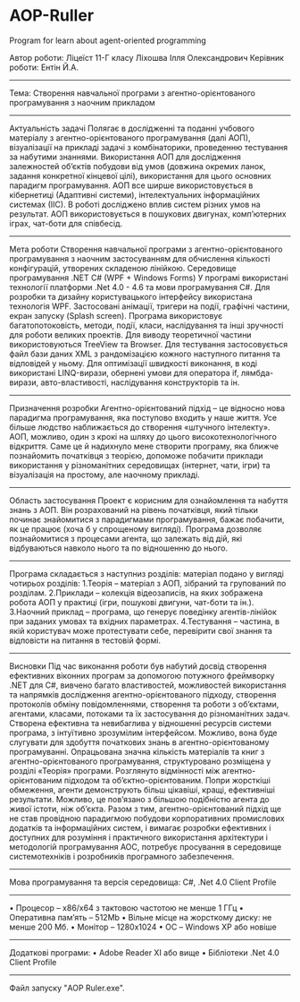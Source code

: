 # AOP-Ruller
Program for learn about agent-oriented programming

Автор роботи: Ліцеїст 11-Г класу Ліхошва Ілля Олександрович
Керівник роботи: Ентін Й.А.
___________________________________________________________

Тема: Створення навчальної програми з агентно-орієнтованого програмування з наочним прикладом
___________________________________________________________

Актуальність задачі 
Полягає в дослідженні та поданні учбового матеріалу з агентно-орієнтованого програмування (далі АОП), візуалізації на прикладі задачі з комбінаторики, проведенню тестування за набутими знаннями. Використання АОП для дослідження залежностей об’єктів побудови від умов (довжина окремих ланок, задання конкретної кінцевої цілі), використання для цього основних парадигм програмування.
АОП все ширше використовується в кібернетиці (Адаптивні системи), інтелектуальних інформаційних системах (ІІС). В роботі досліджено вплив систем різних умов на результат. АОП використовується в пошукових двигунах, комп’ютерних іграх, чат-боти для співбесід.
___________________________________________________________

Мета роботи
Створення навчальної програми з агентно-орієнтованого програмування з наочним застосуванням для обчислення кількості конфігурацій, утворених складеною лінійкою.
Середовище програмування .NET C# (WPF + Windows Forms) У програмі використані технології платформи .Net 4.0 - 4.6 та мови програмування C#. Для розробки та дизайну користувацького інтерфейсу використана технологія WPF. Застосовані анімації, тригери на події, графічні частини, екран запуску (Splash screen). Програма використовує багатопотоковість, методи, події, класи, наслідування та інші зручності для роботи великих проектів. Для виводу теоретичної частини використовуються TreeView та Browser. Для тестування застосовується файл бази даних XML з рандомізацією кожного наступного питання та відповідей у ньому. Для оптимізації швидкості виконання, в коді використані LINQ-вирази, обернені умови для оператора if, лямбда-вирази, авто-властивості, наслідування конструкторів та ін.
___________________________________________________________

Призначення розробки
Агентно-орієнтований підхід – це відносно нова парадигма програмування, яка поступово входить у наше життя. Усе більше людство наближається до створення «штучного інтелекту». АОП, можливо, один з крокі на шляху до цього високотехнологічного відкриття. Саме це й надихнуло мене створити програму, яка ближче познайомить початківця з теорією, допоможе побачити приклади використання у різноманітних середовищах (інтернет, чати, ігри) та візуалізація на простому, але наочному прикладі.
___________________________________________________________

Область застосування
Проект є корисним для ознайомлення та набуття знань з АОП. Він розрахований на рівень початківця, який тільки починає знайомитися з парадигмами програмування, бажає побачити, як це працює (хоча б у спрощеному вигляді). Програма дозволяє познайомитися з процесами агента, що залежать від дій, які відбуваються навколо нього та по відношенню до нього.
___________________________________________________________

Програма складається з наступниз розділів:
матеріал подано у вигляді чотирьох розділів:
	1.Теорія – матеріал з АОП, зібраний та групований по розділам.
	2.Приклади – колекція відеозаписів, на яких зображена робота АОП у практиці (ігри, пошукові двигуни, чат-боти та ін.).
	3.Наочний приклад – програма, що генерує поведінку агентів-лінійок при заданих умовах та вхідних параметрах.
	4.Тестування – частина, в якій користувач може протестувати себе, перевірити свої знання та відповісти на питання в тестовій формі.
___________________________________________________________

Висновки
Під час виконання роботи був набутий досвід створення ефективних віконних програм за допомогою потужного фреймворку .NET для С#, вивчено багато властивостей, можливостей використання та напрямків дослідження агентно-орієнтованого підходу, створення протоколів обміну повідомленнями, створення та роботи з об’єктами, агентами, класами, потоками та їх застосування до різноманітних задач.
Створена ефективна та невибаглива у відношенні ресурсів системи програма, з інтуїтивно зрозумілим інтерфейсом. Можливо, вона буде слугувати для здобуття початкових знань в агентно-орієнтованому програмуванні.
Опрацьована значна кількість матеріалів та книг з агентно-орієнтованого програмування, структуровано розміщена у розділі «Теорія» програми.
Розглянуто відмінності між агентно-орієнтованим підходом та об’єктно-орієнтованим. Попри жорсткіші обмеження, агенти демонструють більш цікавіші, кращі, ефективніші результати. Можливо, це пов’язано з більшою подібністю агента до живої істоти, ніж об’єкта.
Разом з тим, агентно-орієнтований підхід ще не став провідною парадигмою побудови корпоративних промислових додатків та інформаційних систем, і вимагає розробки ефективних і доступних для розуміння і практичного використання архітектури і методологій програмування АОС, потребує просування в середовище системотехніків і розробників програмного забезпечення.
___________________________________________________________

Мова програмування та версія середовища: C#, .Net 4.0 Client Profile
___________________________________________________________

• Процесор – x86/x64 з тактовою частотою не менше 1 ГГц
• Оперативна пам’ять – 512Mb
• Вільне місце на жорсткому диску: не менше 200 Мб.
• Монітор – 1280х1024
• ОС – Windows XP або новіше
___________________________________________________________

Додаткові програми:
• Adobe Reader XI або вище
• Бібліотеки .Net 4.0 Client Profile
___________________________________________________________

Файл запуску "AOP Ruler.exe".
